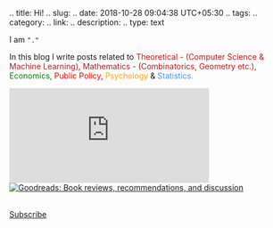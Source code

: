 .. title: Hi!
.. slug:
.. date: 2018-10-28 09:04:38 UTC+05:30
.. tags: 
.. category: 
.. link: 
.. description: 
.. type: text


I am ```"."```

<!-- I am [Hasanth](https://www.goodreads.com/user/show/73112556-hasanth-palanchu).
 -->
<!-- I'm <span style="color: #1d9447; font-size: 1.07rem">Hasanth</span>. --> 
<!-- <p>I am a budding researcher having a propensity for theoretical aspects of sciences.</p>
 -->
<p>In this blog I write posts related to <span style="color: #bf1818">Theoretical - (Computer Science & Machine Learning), </span>
<span style="color: #bf1818">Mathematics - (Combinatorics, Geometry etc.), </span><span style="color: green">Economics, </span><span style="color: red">Public Policy, </span><span style="color: orange">Psychology</span> & <span style="color: #3897ff">Statistics.</span></p>

<div class="container" style="padding-left: 0px;">
<div class="row">
<div class="col-md-12">
<!-- <img title="Image from Pinterest" src="/images/tenor.gif" style="border-radius: 15px;">
 -->
	<div id="gr_updates_widget">
	<div class="container" style="padding-left: 0px;">
	  <iframe id="the_iframe" src="https://goodreads.com/widgets/user_update_widget?height=240&num_updates=8&user=73112556&width=400" width="358" height="170" frameborder="0"></iframe>
	</div>
          <div id="gr_footer">
            <a href="https://www.goodreads.com/"><img alt="Goodreads: Book reviews, recommendations, and discussion" src="https://www.goodreads.com/images/layout/goodreads_logo_140.png" /></a>
          </div>
        </div>
<!-- <aside class="col-md-6"> <a class="twitter-timeline" data-height="280" data-link-color="#3897ff" href="https://twitter.com/random08dots?ref_src=twsrc%5Etfw">Tweets</a><script async src="https://platform.twitter.com/widgets.js" charset="utf-8"></script>
</aside> -->
</div>
</div>

<!-- <div class="container" style="padding-left: 0px;"> -->

<!-- <details><summary>Activity</summary>
<br>
<li><a href="/pages/reading_list">Reading List</a></li>
<li><a href="/pages/chess">Chess</a></li>
<br>
</details> -->


<!-- <details><summary>Background</summary>
<br>
<p>I graduated with a Bachelors from Dept. of Electrical Engineering at <span style="color:#bf2a2f">IIT - Kharagpur</span> in 2016, post graduation I have spent a year working at <span style="color:#1d9447">Hewlett-Packarard Enterprise R&D</span>.</p>
<br>
</details> -->
<!-- I also have interest for designing products which fit/fulfill fundamental needs within the society, [Education]() is my prime area of interest. 
Some of my works are [Morphable Faces for Enthusiastic Learning](), [Sanjeevani](), [Contactless Transactions](), [Chemical Innovation]() -->

<!-- <details><summary>Research Projects</summary>
<br>
<p> My undergraduate research spans in the areas of <span style="color: #3897ff">machine learning, bio-medical instrumentation, robotics, 3d reconstruction & sustainability</span>. Here are few of my projects in reverse chronological order.</p>
<table width="100%" align="center" border="0" cellpadding="0"> <tbody><tr>
<td width="17%"><img src="/images/body_recon.png" width="95%" height="150" style="border-style: none"></td>
<td width="3%"></td>
<td width="80%" valign="top">	<b>
3D Reconstruction of Human pose from a single 2D image.
</b>
<br>
Hasanth Palanchu.
<br>
<p>Using the keypoints technique used in facial reconstruction techniques we try to reconstruct the human pose from single 2D single image using the Morphable Model of Michael Blank's UP model by exploring in principal component directions and minimize the difference between projected and actual keypoints with a technique of non-linear least squares problem resulting in 3D reconstruction of the image.</p>
</td>
</tr></tbody>
</table>
<table width="100%" align="center" border="0" cellpadding="0"> <tbody><tr>
<td width="17%"><img src="/images/yisong.png" width="95%" height="150" style="border-style: none"></td>
<td width="3%"></td>
<td width="80%" valign="top">
<b>
Voice to Face mapping.
</b>
<br>
Hasanth Palanchu.
<br>
<p>We train the model on voice phenomes and keypoints positions in the jaw section of a human in the image. Given input voice to the learned model and image the learned deep learning model would estimate the variant of the image based on the voice in a particular instant of time. The learning is done using a sliding window approach.</p>
</td>
</tr></tbody>
</table>
<table width="100%" align="center" border="0" cellpadding="0"> <tbody><tr>
<td width="17%"><img src="/images/mesh.png" width="95%" height="150" style="border-style: none"></td>
<td width="3%"></td>
<td width="80%" valign="top">	<b>
3D Face reconstuction from 2D image using University of Surrey Morphable Model.
</b>
<br>
Hasanth Palanchu.
<br>
<p>Using 38 keypoints we match the facial points with the corresponding 3D points in Morphable Model which is adjusted based on the difference between distances of projected 3D points on to the image plane and 2D keypoints and outputs the adjusted morphable model along principal component directions. </p>
</td>
</tr></tbody>
</table>
<table width="100%" align="center" border="0" cellpadding="0"> <tbody><tr>
<td width="17%"><img src="/images/collage.jpg" width="95%" height="150" style="border-style: none"></td>
<td width="3%"></td>
<td width="80%" valign="top">
<b>
Variational Bayesian Matrix Factorization of Bounded Support Data
</b>
<br>
Hasanth Palanchu, <a href="">Prof. Anirban Mukherjee.</a>
<br>
[<a href="/BTP.pdf">PDF & Code</a>]
<p>In this project we try to apply the matrix factorization techniques for source separation,missing data estimation. By assuming the data in accordance of a couple of bounds: the distribution of the data, we apply variational theory to obtain the estimate of intractable soultion at the beginning.</p>
</td>
</tr></tbody>
</table>
<table width="100%" align="center" border="0" cellpadding="0"> <tbody><tr>
<td width="17%"><img src="/images/lung-collage.jpg" width="95%" height="150" style="border-style: none"></td>
<td width="3%"></td>
<td width="80%" valign="top">
<b>
Measurement of fiber angular orientation distributions of the objects in the images	</b>
<br>
Hasanth Palanchu, Prabhat Yeluri, <a href="">Prof. Debdoot Sheet.</a>
<br>
[<a href="/imgp.pdf">PDF</a>]
<p>In this experiment we took inspiration from the image processing techniques used in metallurgical studies in order to perform the estimation of orientation of lung fibres from the images. We transform the image to fourier space and try to figure the dominating direction of lung fibres.</p>
</td>
</tr></tbody>
</table>
<table width="100%" align="center" border="0" cellpadding="0"> <tbody><tr>
<td width="17%"><img src="/images/multi-class.jpg" width="95%" height="150" style="border-style: none"></td>
<td width="3%"></td>
<td width="80%" valign="top">
<b>
Modelling the Transitions in Lung cancer cells and classification of different cells using Deep Belief Networks</b>
<br>
Hasanth Palanchu, <a href="">Prof. Anirban Mukherjee.</a>
<br>
[<a href="/deep_binary.m">Code</a>]
<p>The progression of cancer cells happens in various different stages, we try to predict the different stages of lung cancer cells from images and output the respective counts of different staged cells. we try to use some feature like packing density, length & diagnol length of cells etc. as features and using the popular technique of Deep Belief Networks, we perform the multi-class classification.</p>
</td>
</tr></tbody>
</table>
<table width="100%" align="center" border="0" cellpadding="0"> <tbody><tr>
<td width="17%"><img src="/images/ph.png" width="95%" height="150" style="border-style: none"></td>
<td width="3%"></td>
<td width="80%" valign="top">
<b>
Design and Construction of a low cost Digital PH-meter using constant phase element as sensor</b>
<br>
Hasanth Palanchu, <a href="">Prof. Karabi Biswas.</a>
<br>
[<a href="/karabi.pdf">PDF</a>]
<p>Designed and constructed a low cost PH-meter from scratch using Operational-Amplifiers and Logic gates(for condition-
ing the output of sensing element, PMMA, DQN-70 coated probes.</p>
</td>
</tr></tbody>
</table>
<table width="100%" align="center" border="0" cellpadding="0"> <tbody><tr>
<td width="17%"><img src="/images/bci.png" width="95%" height="150" style="border-style: none"></td>
<td width="3%"></td>
<td width="80%" valign="top">
<b>
Feature extraction and selection techniques for Binary Classification problem of Right half and Left half brain activity based on EEG signals</b>
<br>
Hasanth Palanchu, <a href="">Prof. Manjunatha Mahadevappa.</a>
<br>
[<a href="/manju.pdf">PDF</a>]
<p>In this experiment we tried to classify the Left & Right Brain activity with the help of EEG signals captured. We experimented with different kinds of Feature Extraction techniques on these signals obtained from various channels eventually classifying the activity based on the EEG signals of various samples activities - Sleeping, Reading, Watching etc.</p>
</td>
</tr></tbody>
</table>
<table width="100%" align="center" border="0" cellpadding="0"> <tbody><tr>
<td width="17%"><img src="/images/finger_sensor.jpg" width="95%" height="150" style="border-style: none"></td>
<td width="3%"></td>
<td width="80%" valign="top">
<b>
Analog circuit design for Measuring Heart Rate and Blood flow rate - Plethysmography
</b>
<br>
Hasanth Palanchu, <a href="">Prof. Saswat Chakrabarti.</a>
<br>
<p>We designed and implemented a system which can measure the Heart & Blood flow rates. Using a photo-detector cascaded by a bandpass filter circuit. We capture the varition in the light intensity and sense the variations with the help of detector. </p>
</td>
</tr></tbody>
</table>
</details>
<details><summary> Bachelors Thesis</summary>
<br>
<a href="/BTP.pdf">Variational Bayesian Matrix Factorization for Bounded Support Data </a>
</details> -->
<!-- </div> -->
<br>
<p><a class="btn btn-danger" href="/pages/subscribe" role="button">Subscribe</a></p>













